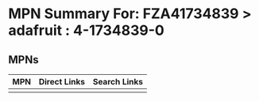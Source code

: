 



# MPN Summary For: FZA41734839 > adafruit : 4-1734839-0

## MPNs
  

|MPN|Direct Links|Search Links|
| :--- | :--- | :--- |
||||

